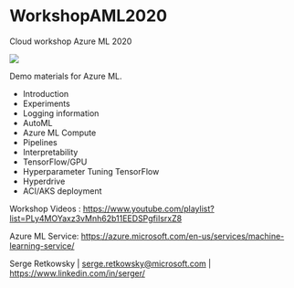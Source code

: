 # WorkshopAML2020

Cloud workshop Azure ML 2020

<img src="https://github.com/retkowsky/images/blob/master/AzureMLservicebanniere.png?raw=true">

Demo materials for Azure ML.
- Introduction
- Experiments
- Logging information
- AutoML
- Azure ML Compute
- Pipelines
- Interpretability
- TensorFlow/GPU
- Hyperparameter Tuning TensorFlow
- Hyperdrive
- ACI/AKS deployment

Workshop Videos : https://www.youtube.com/playlist?list=PLy4MOYaxz3vMnh62b11EEDSPgfiIsrxZ8

Azure ML Service: https://azure.microsoft.com/en-us/services/machine-learning-service/

Serge Retkowsky | serge.retkowsky@microsoft.com | https://www.linkedin.com/in/serger/

